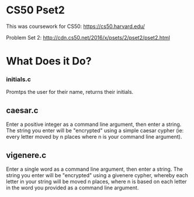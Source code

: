 # CS50 Pset2
This was coursework for CS50: https://cs50.harvard.edu/

Problem Set 2: http://cdn.cs50.net/2016/x/psets/2/pset2/pset2.html

# What Does it Do?

### initials.c
Promtps the user for their name, returns their initials.

## caesar.c
Enter a positive integer as a command line argument, then enter a string. The string you enter will be "encrypted" using a simple caesar cypher (ie: every letter moved by n places where n is your command line argument).

## vigenere.c
Enter a single word as a command line argument, then enter a string. The string you enter will be "encrypted" using a givenere cypher, whereby each letter in your string will be moved n places, where n is based on each letter in the word you provided as a command line argument.
